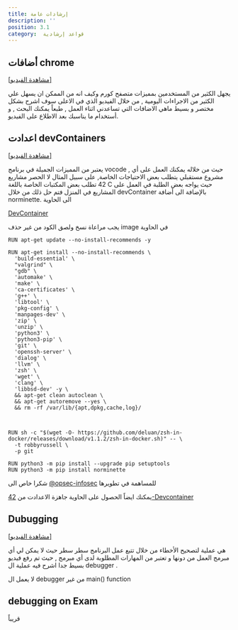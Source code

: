 ```yaml
---
title: إرشادات عامة
description: ''
position: 3.1
category:  ﻗﻮاﻋﺪ إرﺷﺎدﻳﺔ
---
```



## أضافات chrome
<a href="https://youtu.be/lG25KQUtcg4" target="_blank">[مشاهدة الفيديو]</a>

يجهل الكثير من المستخدمين بمميزات متصفح كورم وكيف انه من الممكن ان يسهل علي الكثير من الاجراءات اليومية , من خلال الفيديو الذي في الاعلى سوف اشرح بشكل مختصر و بسيط ماهي الاضافات التي تساعدني اثناء العمل , طبعاً يمكنك البحث , و أستخدام ما يناسبك بعد الاطلاع على الفيديو.

## اعدادت devContainers
<a href="https://youtu.be/gqj5jv_wleg" target="_blank">[مشاهدة الفيديو]</a>

يعتبر من المميزات الجميلة في برنامج vocode , حيث من خلاله يمكنك العمل على أي مشروع مستقبلي يتطلب بعض الاحتياجات الخاصة, على سبيل المثال لا الحصر مشاريع 42  تطلب بعض المكتبات الخاصة باللغة C    حيث يواجه بعض الطلبة في العمل على المشاريع في المنزل فتم حل ذلك من خلال devContainer  بالإضافة  الى أضافة norminette. الى الحاوية

[DevContainer](https://code.visualstudio.com/docs/remote/containers)

يجب مراعاة نسخ ولصق الكود من غير حذف image في الحاوية

  ```docker
RUN apt-get update --no-install-recommends -y

RUN apt-get install --no-install-recommends \
    'build-essential' \
    "valgrind" \
    "gdb" \
    'automake' \
    'make' \
    'ca-certificates' \
    'g++' \
    'libtool' \
    'pkg-config' \ 
    'manpages-dev' \
    'zip' \
    'unzip' \
    'python3' \
    'python3-pip' \
    'git' \
    'openssh-server' \
    'dialog' \
    'llvm' \
    'zsh' \
    'wget' \
    'clang' \
	'libbsd-dev' -y \
    && apt-get clean autoclean \
    && apt-get autoremove --yes \
    && rm -rf /var/lib/{apt,dpkg,cache,log}/ 

    

RUN sh -c "$(wget -O- https://github.com/deluan/zsh-in-docker/releases/download/v1.1.2/zsh-in-docker.sh)" -- \
    -t robbyrussell \
    -p git 

RUN python3 -m pip install --upgrade pip setuptools
RUN python3 -m pip install norminette

```
شكرا خاص الى [@opsec-infosec](https://github.com/opsec-infosec)  للمساهمة في تطويرها

يمكنك ايضاً الحصول على الحاوية جاهزة الاعدادت من [42-Devcontainer](https://github.com/opsec-infosec/42-Devcontainer)

## Dubugging
<a href="https://youtu.be/gqj5jv_wleg" target="_blank">[مشاهدة الفيديو]</a>

هي عملية لتصحيح الأخطاء من خلال تتبع عمل البرنامج سطر سطر حيث لا يمكن لي أي مبرمج العمل من دونها و تعتبر من المهارات المطلوبة لدى أي مبرمج , حيث تم رفع فيديو بسيط جدا اشرح فيه عملية ال debugger   .

<alert type="danger">

لا يعمل  ال debugger  من غير main() function

</alert>


## debugging on Exam
قريباً